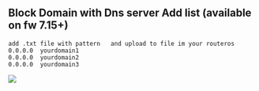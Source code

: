 ## Block Domain with Dns server  Add list (available on fw 7.15+)
```
add .txt file with pattern   and upload to file im your routeros
0.0.0.0  yourdomain1
0.0.0.0  yourdomain2
0.0.0.0  yourdomain3
```
<img src= sc.png/>
